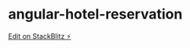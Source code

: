 # angular-hotel-reservation

[Edit on StackBlitz ⚡️](https://stackblitz.com/edit/angular-hotel-reservation)
